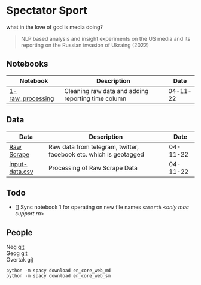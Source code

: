 # Spectator Sport
what in the love of god is media doing? 

> NLP based analysis and insight experiments on the US media and its reporting on the Russian invasion of Ukraing (2022)

## Notebooks 
|Notebook|Description|Date|
|-|-|-|
|[1-raw_processing](./notebooks/1-raw_processing.ipynb)|Cleaning raw data and adding reporting time column|04-11-22|

## Data
|Data|Description|Date|
|-|-|-|
|[Raw Scrape](./data/raw/)|Raw data from telegram, twitter, facebook etc. which is geotagged|04-11-22|
|[input-data.csv](./data/processed/input-data.csv)|Processing of Raw Scrape Data|04-11-22|


## Todo 
- [] Sync notebook 1 for operating on new file names `samarth` <_only mac support rn_>
## People 
Neg [git](https://github.com/tigboatnc) <br/>
Geog [git](https://github.com/SwagYangJH) <br/>
Overtak [git](https://github.com/HenryVarro666) <br/>


```shell 
python -m spacy download en_core_web_md
python -m spacy download en_core_web_sm

```